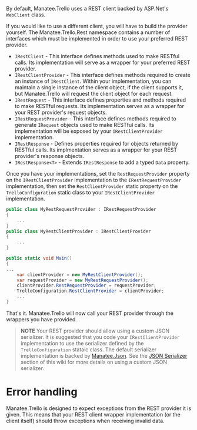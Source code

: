By default, Manatee.Trello uses a REST client backed by ASP.Net's `WebClient` class.

If you would like to use a different client, you will have to build the provider yourself.  The Manatee.Trello.Rest namespace contains a number of interfaces which must be implemented in order to use your preferred REST provider.

- `IRestClient` - This interface defines methods used to make RESTful calls.  Its implementation will serve as a wrapper for your preferred REST provider.
- `IRestClientProvider` - This interface defines methods required to create an instance of `IRestClient`.  Within your implementation, you can maintain a single instance of the client object, if the client supports it, but Manatee.Trello will request the client object for each request.
- `IRestRequest` - This interface defines properties and methods required to make RESTful requests.  Its implementation serves as a wrapper for your REST provider's request objects.
- `IRestRequestProvider` - This interface defines methods required to generate `IRequest` objects used to make RESTful calls.  Its implementation will be exposed by your `IRestClientProvider` implementation.
- `IRestResponse` - Defines properties required for objects returned by RESTful calls.  Its implmentation serves as a wrapper for your REST provider's response objects.
- `IRestResponse<T>` - Extends `IRestResponse` to add a typed `Data` property.

Once you have your implementations, set the `RestRequestProvider` property on the `IRestClientProvider` implementation to the `IRestRequestProvider` implementation, then set the `RestClientProvider` static property on the `TrelloConfiguration` static class to your `IRestClientProvider` implementation.

```csharp
public class MyRestRequestProvider : IRestRequestProvider
{
    ...
}
public class MyRestClientProvider : IRestClientProvider
{
    ...
}

public static void Main()
{
...
    var clientProvider = new MyRestClientProvider();
    var requestProvider = new MyRestRequestProvider();
    clientProvider.RestRequestProvider = requestProvider;
    TrelloConfiguration.RestClientProvider = clientProvider;
    ...
}
```

That's it.  Manatee.Trello will now call your REST provider through the wrappers you have provided.

>**NOTE**  Your REST provider should allow using a custom JSON serializer.  It is suggested that you code your `IRestClientProvider` implementation to use the serializer defined by the `TrelloConfiguration` stataic class.  The default serializer implementation is backed by [Manatee.Json](https://github.com/gregsdennis/Manatee.Json).  See the [JSON Serializer](Supplying-your-own-JSON-serializer.md) section of this wiki for more details on using a custom JSON serializer.

# Error handling

Manatee.Trello is designed to expect exceptions from the REST provider it is given.  This means that your REST client wrapper implementation (or the client itself) should throw exceptions when receiving invalid data.
